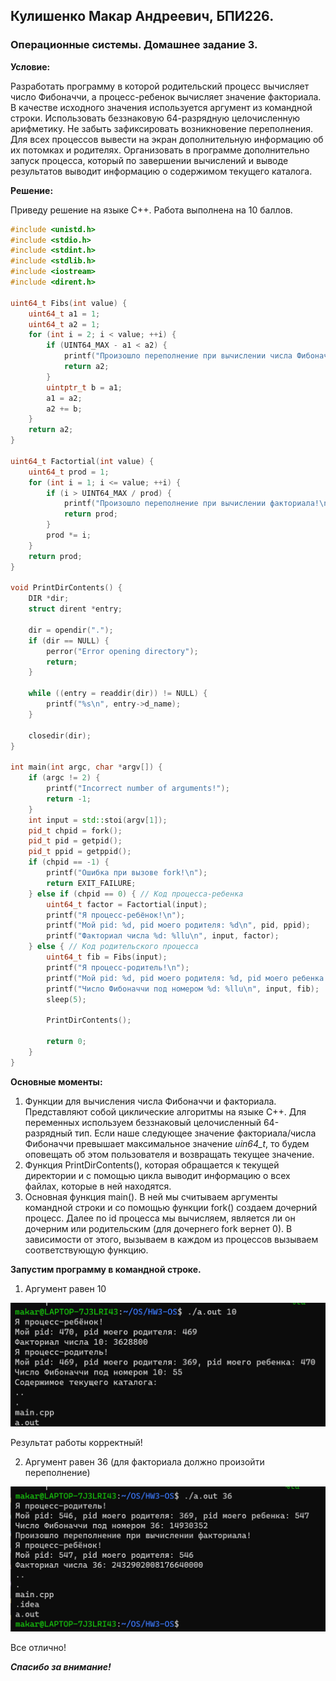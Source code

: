 ## Кулишенко Макар Андреевич, БПИ226.
### Операционные системы. Домашнее задание 3.
**Условие:**

Разработать программу в которой родительский процесс вычисляет число Фибоначчи, а процесс-ребенок вычисляет значение факториала. В качестве исходного значения используется аргумент из командной строки. Использовать беззнаковую 64-разрядную целочисленную арифметику. Не забыть зафиксировать возникновение переполнения. Для всех процессов вывести на экран дополнительную информацию об их потомках и родителях. Организовать в программе дополнительно запуск процесса, который по завершении вычислений и выводе результатов выводит информацию о содержимом текущего каталога.

**Решение:**

Приведу решение на языке С++. Работа выполнена на 10 баллов.
``` C++
#include <unistd.h>
#include <stdio.h>
#include <stdint.h>
#include <stdlib.h>
#include <iostream>
#include <dirent.h>

uint64_t Fibs(int value) {
    uint64_t a1 = 1;
    uint64_t a2 = 1;
    for (int i = 2; i < value; ++i) {
        if (UINT64_MAX - a1 < a2) {
            printf("Произошло переполнение при вычислении числа Фибоначчи!\n");
            return a2;
        }
        uintptr_t b = a1;
        a1 = a2;
        a2 += b;
    }
    return a2;
}

uint64_t Factortial(int value) {
    uint64_t prod = 1;
    for (int i = 1; i <= value; ++i) {
        if (i > UINT64_MAX / prod) {
            printf("Произошло переполнение при вычислении факториала!\n");
            return prod;
        }
        prod *= i;
    }
    return prod;
}

void PrintDirContents() {
    DIR *dir;
    struct dirent *entry;

    dir = opendir(".");
    if (dir == NULL) {
        perror("Error opening directory");
        return;
    }

    while ((entry = readdir(dir)) != NULL) {
        printf("%s\n", entry->d_name);
    }

    closedir(dir);
}

int main(int argc, char *argv[]) {
    if (argc != 2) {
        printf("Incorrect number of arguments!");
        return -1;
    }
    int input = std::stoi(argv[1]);
    pid_t chpid = fork();
    pid_t pid = getpid();
    pid_t ppid = getppid();
    if (chpid == -1) {
        printf("Ошибка при вызове fork!\n");
        return EXIT_FAILURE;
    } else if (chpid == 0) { // Код процесса-ребенка
        uint64_t factor = Factortial(input);
        printf("Я процесс-ребёнок!\n");
        printf("Мой pid: %d, pid моего родителя: %d\n", pid, ppid);
        printf("Факториал числа %d: %llu\n", input, factor);
    } else { // Код родительского процесса
        uint64_t fib = Fibs(input);
        printf("Я процесс-родитель!\n");
        printf("Мой pid: %d, pid моего родителя: %d, pid моего ребенка: %d\n", pid, ppid, chpid);
        printf("Число Фибоначчи под номером %d: %llu\n", input, fib);
        sleep(5);

        PrintDirContents();

        return 0;
    }
}
```

**Основные моменты:**

1) Функции для вычисления числа Фибоначчи и факториала. Представляют собой циклические алгоритмы на языке С++. Для переменных используем беззнаковый целочисленный 64-разрядный тип. Если наше следующее значение факториала/числа Фибоначчи превышает максимальное значение *uin64_t*, то будем оповещать об этом пользователя и возвращать текущее значение.
2) Функция PrintDirContents(), которая обращается к текущей директории и с помощью цикла выводит информацию о всех файлах, которые в ней находятся.
3) Основная функция main(). В ней мы считываем аргументы командной строки и со помощью функции fork() создаем дочерний процесс. Далее по id процесса мы вычисляем, является ли он дочерним или родительским (для дочернего fork вернет 0). В зависимости от этого, вызываем в каждом из процессов вызываем соответствующую функцию. 

**Запустим программу в командной строке.**

1. Аргумент равен 10

![alt text](image.png)

Результат работы корректный!

2. Аргумент равен 36 (для факториала должно произойти переполнение)

![alt text](image-1.png)

Все отлично!

***Спасибо за внимание!***